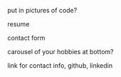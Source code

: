 put in pictures of code?

resume

contact form

carousel of your hobbies at bottom?

link for contact info, github, linkedin